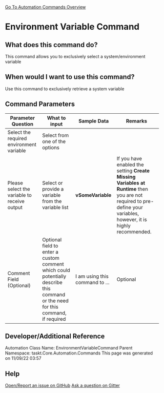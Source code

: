<!--TITLE: Environment Variable Command -->
<!-- SUBTITLE: a command in the System Commands group. -->
[Go To Automation Commands Overview](/automation-commands)


# Environment Variable Command


## What does this command do?
This command allows you to exclusively select a system/environment variable


## When would I want to use this command?
Use this command to exclusively retrieve a system variable


## Command Parameters
| Parameter Question   	| What to input  	|  Sample Data 	| Remarks  	|
| ---                    | ---               | ---           | ---       |
|Select the required environment variable|Select from one of the options|||
|Please select the variable to receive output|Select or provide a variable from the variable list|**vSomeVariable**|If you have enabled the setting **Create Missing Variables at Runtime** then you are not required to pre-define your variables, however, it is highly recommended.|
|Comment Field (Optional)|Optional field to enter a custom comment which could potentially describe this command or the need for this command, if required|I am using this command to ...|Optional|


## Developer/Additional Reference
Automation Class Name: EnvironmentVariableCommand
Parent Namespace: taskt.Core.Automation.Commands
This page was generated on 11/09/22 03:57 


## Help
[Open/Report an issue on GitHub](https://github.com/saucepleez/taskt/issues/new)
[Ask a question on Gitter](https://gitter.im/taskt-rpa/Lobby)
